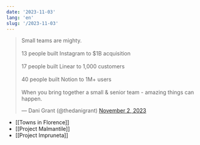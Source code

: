 ```yaml
---
date: '2023-11-03'
lang: 'en'
slug: '/2023-11-03'
---
```


<blockquote class="twitter-tweet"><p lang="en" dir="ltr">Small teams are mighty.<br/><br/>13 people built Instagram to $1B acquisition<br/><br/>17 people built Linear to 1,000 customers<br/><br/>40 people built Notion to 1M+ users<br/><br/>When you bring together a small &amp; senior team - amazing things can happen.</p>&mdash; Dani Grant (@thedanigrant) <a href="https://twitter.com/thedanigrant/status/1720094648084164664?ref_src=twsrc%5Etfw">November 2, 2023</a></blockquote>

- [[Towns in Florence]]
- [[Project Malmantile]]
- [[Project Impruneta]]
